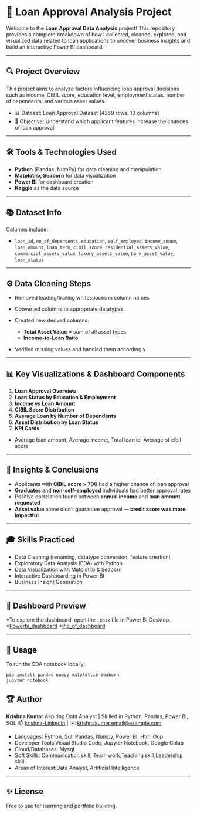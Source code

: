# 🏦 Loan Approval Analysis Project

Welcome to the **Loan Approval Data Analysis** project! This repository provides a complete breakdown of how I collected, cleaned, explored, and visualized data related to loan applications to uncover business insights and build an interactive Power BI dashboard.

---

## 🔍 Project Overview

This project aims to analyze factors influencing loan approval decisions such as income, CIBIL score, education level, employment status, number of dependents, and various asset values.

* 📊 Dataset: Loan Approval Dataset (4269 rows, 13 columns)
* 📌 Objective: Understand which applicant features increase the chances of loan approval.

---

## 🛠️ Tools & Technologies Used

* **Python** (Pandas, NumPy) for data cleaning and manipulation
* **Matplotlib, Seaborn** for data visualization
* **Power BI** for dashboard creation
* **Kaggle** as the data source

---

## 📚 Dataset Info

Columns include:

* `loan_id`, `no_of_dependents`, `education`, `self_employed`, `income_annum`,
  `loan_amount`, `loan_term`, `cibil_score`, `residential_assets_value`,
  `commercial_assets_value`, `luxury_assets_value`, `bank_asset_value`, `loan_status`

---

## ⚙️ Data Cleaning Steps

* Removed leading/trailing whitespaces in column names
* Converted columns to appropriate datatypes
* Created new derived columns:

  * **Total Asset Value** = sum of all asset types
  * **Income-to-Loan Ratio**
* Verified missing values and handled them accordingly

---

## 📊 Key Visualizations & Dashboard Components

1. **Loan Approval Overview**
2. **Loan Status by Education & Employment**
3. **Income vs Loan Amount**
4. **CIBIL Score Distribution**
5. **Average Loan by Number of Dependents**
6. **Asset Distribution by Loan Status**
7. **KPI Cards**
 * Average loan amount, Average income, Total loan id, Average of cibil score

---

## 🧠 Insights & Conclusions

* Applicants with **CIBIL score > 700** had a higher chance of loan approval
* **Graduates** and **non-self-employed** individuals had better approval rates
* Positive correlation found between **annual income** and **loan amount requested**
* **Asset value** alone didn’t guarantee approval — **credit score was more impactful**

---

## 🎓 Skills Practiced

* Data Cleaning (renaming, datatype conversion, feature creation)
* Exploratory Data Analysis (EDA) with Python
* Data Visualization with Matplotlib & Seaborn
* Interactive Dashboarding in Power BI
* Business Insight Generation

---

## 📸 Dashboard Preview
*To explore the dashboard, open the `.pbix` file in Power BI Desktop.
*[Powerbi_dashboard](https://github.com/Krishna-0286/Bank_Loan-_Approval_Analysis/blob/main/BANK%20LOAN%20APPROVAL%20ANALYSIS.pbix)
*[Pic_of_dashboard](https://github.com/Krishna-0286/Bank_Loan-_Approval_Analysis/blob/main/BANK%20LOAN%20APPROVAL%20ANALYSS.png)


---

## 💼 Usage

To run the EDA notebook locally:

```bash
pip install pandas numpy matplotlib seaborn
jupyter notebook
```
 
## 🏆 Author

**Krishna Kumar**
Aspiring Data Analyst | Skilled in Python, Pandas, Power BI, SQL
📫 [krishna-LinkedIn](https://www.linkedin.com/in/krishna-k-361225277/) | ✉️ [krishnakumar.email@example.com](krishnakumar995088.email@example.com)
 * Languages: Python, Sql, Pandas, Numpy, Power BI, Html,Oop
 * Developer Tools:Visual Studio Code, Jupyter Notebook, Google Colab
 * Cloud/Databases: Mysql
 * Soft Skills: Communication skill, Team work,Teaching skill,Leadership skill
 * Areas of Interest:Data Analyst, Artificial Intelligence
---

## ✨ License

Free to use for learning and portfolio building. 

 
